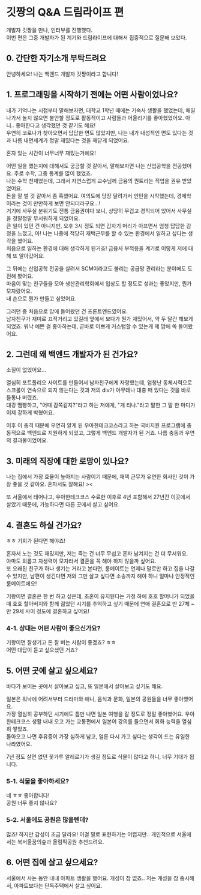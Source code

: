 # 깃짱의 Q&A 드림라이프 편

개발자 깃짱을 만나, 인터뷰를 진행했다.   
이번 편은 그중 개발자가 된 계기와 드림라이프에 대해서 집중적으로 질문해 보았다.

## 0. 간단한 자기소개 부탁드려요

안녕하세요! 나는 백엔드 개발자 깃짱이라고 합니다!  

## 1. 프로그래밍을 시작하기 전에는 어떤 사람이었나요?

내가 기억나는 시점부터 말해보자면, 대학교 1학년 때에는 기숙사 생활을 했었는데, 매일 나가서 놀지 않으면 불안할 정도로 활동적이고 사람들과 어울리기를 좋아했었어요. 아니.. 좋아한다고 생각했던 것 같기도 해요!  
우연히 코로나가 찾아오면서 답답한 면도 많았지만, 나는 내가 내성적인 면도 있다는 것과 나름 내면세계가 정말 재밌다는 것을 깨닫게 되었어요.  

혼자 있는 시간이 너무너무 재밌는거에요!  

어떤 일을 했는지에 대해서도 궁금할 것 같아서, 말해보자면 나는 산업공학을 전공했어요. 주로 수학, 그중 통계를 많이 했었죠.  
나는 수학 천재였는데, 그래서 자연스럽게 교수님께 금융의 퀀트라는 직업을 권유 받았었어요.  
돈을 잘 벌 것 같아서 좀 혹했어요. 여의도에 당장 달려가서 인턴을 시작했는데, 경제학이라는 것이 만만하게 보면 안되더라구요...!   
거기에 사무실 분위기도 전통 금융권이다 보니, 상당히 무겁고 경직되어 있어서 사무실을 정말정말 무서워하게 되었어요.     
큰 일이 있던 건 아니지만, 오후 3시 정도 되면 갑자기 머리가 아프면서 엄청 답답한 감정을 느꼈고, 아! 나는 나중에 적당히 재택근무를 할 수 있는 환경에서 일하고 싶다는 생각을 했어요.   
처음으로 일하는 환경에 대해 생각하게 된거죠! 금융사 부적응을 계기로 이렇게 저에 대해 또 알아갔어요.

그 뒤에는 산업공학 전공을 살려서 SCM이라고도 불리는 공급망 관리라는 분야에도 도전해 봤어요.  
마음이 맞는 친구들을 모아 생산관리학회에서 입상도 할 정도로 성과는 좋았지만, 뭔가 모자랐어요.  
내 손으로 뭔가 만들고 싶었어요.  

그러던 중 처음으로 맘에 들어왔던 건 프론트엔드였어요.  
남자친구가 재미로 끄적거리고 있길래 옆에서 보다가 뭔가 재밌어서, 약 두 달간 해보게 되었죠. 
워낙 예쁜 걸 좋아하는데, 곧바로 이쁘게 커스텀할 수 있는게 제 맘에 쏙 들어왔어요.

## 2. 그런데 왜 백엔드 개발자가 된 건가요?

소질이 없었어요...  

열심히 포트폴리오 사이트를 만들어서 남자친구에게 자랑했는데, 엄청난 동체시력으로 스크롤이 연속으로 되지 않는다는 것과 저의 div가 아무데나 대충 떠 있다는 것을 바로 들통나 버렸죠.  
대강 땜빵하고, "어때 감쪽같지?"라고 하는 저에게, "개 티나."라고 말한 그 말 한 마디가 이제 강하게 박혔어요. 

이후 이 충격 때문에 우연히 알게 된 우아한테크코스라고 하는 국비지원 프로그램에 충동적으로 백엔드로 지원하게 되었고, 그렇게 백엔드 개발자가 된 거죠. 나름 충동과 우연의 결과물이었어요.

## 3. 미래의 직장에 대한 로망이 있나요? 

나는 집에서 가장 효율이 높아지는 사람이기 때문에, 재택 근무가 유연한 회사인 것이 가장 좋을 것 같아요. 혼자서도 잘해요! ><

또 서울에서 태어나고, 우아한테크코스 수료한 이후로 4년 포함해서 27년간 이곳에서 살았기 때문에, 가능하다면 다른 곳에서 살고 싶어요.  

## 4. 결혼도 하실 건가요?

ㅎㅎ 기회가 된다면 해야죠!  

혼자서 노는 것도 재밌지만, 저는 죽는 건 너무 무섭고 혼자 남겨지는 건 더 무서워요.  
아마도 외롭고 자생력이 모자라서 결혼을 꼭 해야 하지 않을까 싶어요.  
또 오래된 친구가 하나 생기는 거라고 본다면, 룸메이트는 언제나 말로만 하고 집을 나갈 수 있지만, 남편이 생긴다면 저와 그만 살고 싶다면 소송까지 해야 하니 얼마나 안정적인 룸메이트에요!  

기왕이면 결혼은 한 번 하고 싶은데, 초혼이 유지된다는 가정 하에 호호 할머니가 되었을 때 호호 할아버지와 함께 젊었던 시기를 추억하고 싶기 때문에 연애 결혼으로 만 27체 ~ 만 29세 사이 정도에 결혼하고 싶어요!  

### 4-1. 상대는 어떤 사람이 좋으신가요?

기왕이면 잘생기고 돈 잘 버는 사람이 좋겠죠? ㅎㅎ  
어떤 대답이 듣고 싶으셨던 거죠?

## 5. 어떤 곳에 살고 싶으세요?

바다가 보이는 곳에서 살아보고 싶고, 또 일본에서 살아보고 싶기도 해요.   

일본은 워낙에 어려서부터 드라마와 애니, 음식과 문화, 일본의 공원들을 너무 좋아했어요.  
가장 열심히 공부하던 시기에도 틈만 나면 일본 여행을 갈 정도로 정말 좋아했어요. 우아한테크코스 생활 내내 오고 가는 교통편에서 일본어 강의를 들으면서 회화 능력을 열심히 쌓았죠.  
돌아오고 나면 후유증이 가장 심하게 남고, 얼른 다시 가고 싶다는 생각이 드는 유일한 나라였어요.  

7년 정도 살면 없던 꽃가루 알레르기가 생길 정도로 식물이 많다고 하니, 너무 기대가 됩니다.   

### 5-1. 식물을 좋아하세요?

네 ㅎㅎ 좋아합니다!  
공원 너무 좋지 않나요?  

### 5-2. 서울에도 공원은 많을텐데?

많죠! 하지만 감성이 조금 달라요! 이걸 말로 표현하기는 어렵지만..
개인적으로 서울에서는 북서울꿈의숲과 올림픽공원 추천드려요.  

## 6. 어떤 집에 살고 싶으세요?

서울에서 사는 동안 내내 아파트 생활을 했어요. 개성이 참 없죠.. 저는 개성을 참 중시해서, 아파트보다는 단독주택에서 살고 싶어요.
